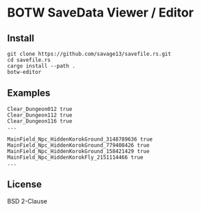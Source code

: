 # BOTW SaveData Viewer / Editor

## Install

```
git clone https://github.com/savage13/savefile.rs.git
cd savefile.rs
cargo install --path .
botw-editor
```

## Examples

```botw-editor -i game_data.sav -v 'Clear_Dungeon*'
Clear_Dungeon012 true
Clear_Dungeon112 true
Clear_Dungeon116 true
...
```
```botw-editor -i game_data.sav -v '*Npc*Korok*'
MainField_Npc_HiddenKorokGround_3148789636 true
MainField_Npc_HiddenKorokGround_779408426 true
MainField_Npc_HiddenKorokGround_158421429 true
MainField_Npc_HiddenKorokFly_2151114466 true
...
```


## License

BSD 2-Clause

